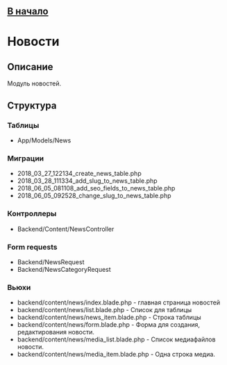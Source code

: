[В начало](../index.md)
---

# Новости

## Описание

Модуль новостей.

## Структура

### Таблицы

* App/Models/News

### Миграции

* 2018_03_27_122134_create_news_table.php
* 2018_03_28_111334_add_slug_to_news_table.php
* 2018_06_05_081108_add_seo_fields_to_news_table.php
* 2018_06_05_092528_change_slug_to_news_table.php

### Контроллеры

* Backend/Content/NewsController

### Form requests

* Backend/NewsRequest
* Backend/NewsCategoryRequest

### Вьюхи

* backend/content/news/index.blade.php - главная страница новостей
* backend/content/news/list.blade.php - Список для таблицы
* backend/content/news/news_item.blade.php - Строка таблицы
* backend/content/news/form.blade.php -  Форма для создания, редактирования новости.
* backend/content/news/media_list.blade.php -  Список медиафайлов новости.
* backend/content/news/media_item.blade.php -  Одна строка медиа.


